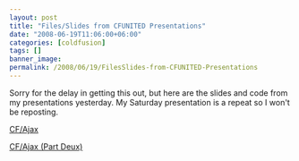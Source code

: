 ```yaml
---
layout: post
title: "Files/Slides from CFUNITED Presentations"
date: "2008-06-19T11:06:00+06:00"
categories: [coldfusion]
tags: []
banner_image: 
permalink: /2008/06/19/FilesSlides-from-CFUNITED-Presentations
---
```


Sorry for the delay in getting this out, but here are the slides and code from my presentations yesterday. My Saturday presentation is a repeat so I won't be reposting.

<a href="http://www.raymondcamden.com/downloads/ria315_cfun08_ajax1.zip">CF/Ajax</a><br />

<a href="http://www.coldfusionjedi.com/downloads/ria351_cfun08_ajax2.zip">CF/Ajax (Part Deux)</a><br />